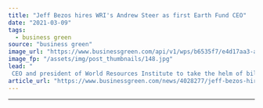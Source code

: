 ```yaml
---
title: "Jeff Bezos hires WRI's Andrew Steer as first Earth Fund CEO"
date: "2021-03-09"
tags: 
  - business green
source: "business green"
image_url: "https://www.businessgreen.com/api/v1/wps/b6535f7/e4d17aa3-ace0-44ff-82fa-0681176fb6eb/4/jeff-bezos-amazon-kindle-fire-185x114.jpg"
image_fp: "/assets/img/post_thumbnails/148.jpg"
lead: "
 CEO and president of World Resources Institute to take the helm of billionaire Amazon founder's climate philanthropy over coming weeks ..."
article_url: "https://www.businessgreen.com/news/4028277/jeff-bezos-hires-wri-andrew-steer-earth-fund-ceo"
---
```


---
